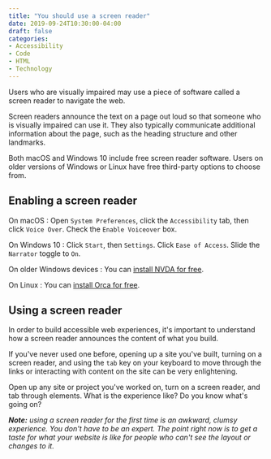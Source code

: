 ```yaml
---
title: "You should use a screen reader"
date: 2019-09-24T10:30:00-04:00
draft: false
categories:
- Accessibility
- Code
- HTML
- Technology
---
```


Users who are visually impaired may use a piece of software called a screen reader to navigate the web.

Screen readers announce the text on a page out loud so that someone who is visually impaired can use it. They also typically communicate additional information about the page, such as the heading structure and other landmarks.

Both macOS and Windows 10 include free screen reader software. Users on older versions of Windows or Linux have free third-party options to choose from.

## Enabling a screen reader

On macOS
: Open `System Preferences`, click the `Accessibility` tab, then click `Voice Over`. Check the `Enable Voiceover` box.

On Windows 10
: Click `Start`, then `Settings`. Click `Ease of Access`. Slide the `Narrator` toggle to `On`.

On older Windows devices
: You can [install NVDA for free](https://www.nvaccess.org/).

On Linux
: You can [install Orca for free](https://wiki.gnome.org/Projects/Orca).

## Using a screen reader

In order to build accessible web experiences, it's important to understand how a screen reader announces the content of what you build.

If you've never used one before, opening up a site you've built, turning on a screen reader, and using the `tab` key on your keyboard to move through the links or interacting with content on the site can be very enlightening.

Open up any site or project you've worked on, turn on a screen reader, and tab through elements. What is the experience like? Do you know what's going on?

*__Note:__ using a screen reader for the first time is an awkward, clumsy experience. You don't have to be an expert. The point right now is to get a taste for what your website is like for people who can't see the layout or changes to it.*